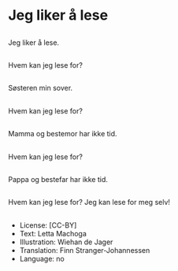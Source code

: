 # Jeg liker å lese

##
Jeg liker å lese.

##
Hvem kan jeg lese for?

##
Søsteren min sover.

##
Hvem kan jeg lese for?

##
Mamma og bestemor har ikke tid.

##
Hvem kan jeg lese for?

##
Pappa og bestefar har ikke tid.

##
Hvem kan jeg lese for? Jeg kan lese for meg selv!

##
* License: [CC-BY]
* Text: Letta Machoga
* Illustration: Wiehan de Jager
* Translation: Finn Stranger-Johannessen
* Language: no

